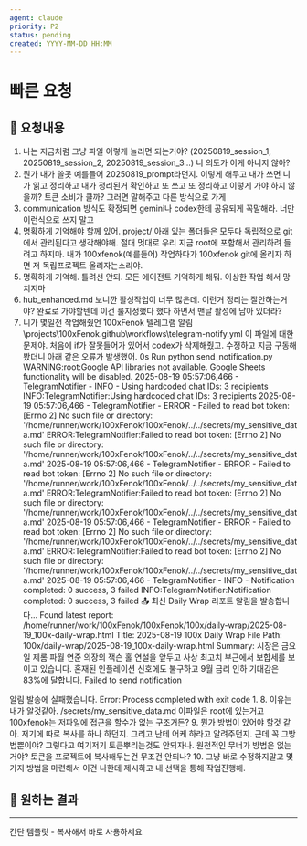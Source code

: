 ```yaml
---
agent: claude
priority: P2
status: pending
created: YYYY-MM-DD HH:MM
---
```


# 빠른 요청

## 💬 요청내용
1. 나는 지금처럼 그냥 파일 이렇게 늘리면 되는거야? (20250819_session_1, 20250819_session_2, 20250819_session_3...) 니 의도가 이게 아니지 않아?
2. 뭔가 내가 쓸곳 예를들어 20250819_prompt라던지. 이렇게 해두고 내가 쓰면 니가 읽고 정리하고 내가 정리된거 확인하고 또 쓰고 또 정리하고 이렇게 가야 하지 않을까? 토큰 소비가 클까? 그러면 말해주고 다른 방식으로 가게
3. communication 방식도 확정되면 gemini나 codex한테 공유되게 꼭말해라. 너만 이런식으로 쓰지 말고
4. 명확하게 기억해야 할께 있어. project/ 아래 있는 폴더들은 모두다 독립적으로 git에서 관리된다고 생각해야해. 절대 멋대로 우리 지금 root에 포함해서 관리하려 들려고 하지마. 내가 100xfenok(예를들어) 작업하다가 100xfenok git에 올리자 하면 저 독립프로젝트 올리자는소리야.
5. 명확하게 기억해. 틀려선 안되. 모든 에이전트 기억하게 해둬. 이상한 작업 해서 망치지마
6. hub_enhanced.md 보니깐 활성작업이 너무 많은데. 이런거 정리는 잘안하는거야? 완료로 가야할텐데 이건 룰지정했다 했다 하면서 맨날 활성에 남아 있더라?
7. 니가 몇일전 작업해줬언 100xFenok 텔레그램 알림 \projects\100xFenok\.github\workflows\telegram-notify.yml 이 파일에 대한 문제야. 처음에 if가 잘못들어가 있어서 codex가 삭제해줬고. 수정하고 지금 구동해봤더니 아래 같은 오류가 발생했어.
0s
Run python send_notification.py
WARNING:root:Google API libraries not available. Google Sheets functionality will be disabled.
2025-08-19 05:57:06,466 - TelegramNotifier - INFO - Using hardcoded chat IDs: 3 recipients
INFO:TelegramNotifier:Using hardcoded chat IDs: 3 recipients
2025-08-19 05:57:06,466 - TelegramNotifier - ERROR - Failed to read bot token: [Errno 2] No such file or directory: '/home/runner/work/100xFenok/100xFenok/../../secrets/my_sensitive_data.md'
ERROR:TelegramNotifier:Failed to read bot token: [Errno 2] No such file or directory: '/home/runner/work/100xFenok/100xFenok/../../secrets/my_sensitive_data.md'
2025-08-19 05:57:06,466 - TelegramNotifier - ERROR - Failed to read bot token: [Errno 2] No such file or directory: '/home/runner/work/100xFenok/100xFenok/../../secrets/my_sensitive_data.md'
ERROR:TelegramNotifier:Failed to read bot token: [Errno 2] No such file or directory: '/home/runner/work/100xFenok/100xFenok/../../secrets/my_sensitive_data.md'
2025-08-19 05:57:06,466 - TelegramNotifier - ERROR - Failed to read bot token: [Errno 2] No such file or directory: '/home/runner/work/100xFenok/100xFenok/../../secrets/my_sensitive_data.md'
ERROR:TelegramNotifier:Failed to read bot token: [Errno 2] No such file or directory: '/home/runner/work/100xFenok/100xFenok/../../secrets/my_sensitive_data.md'
2025-08-19 05:57:06,466 - TelegramNotifier - INFO - Notification completed: 0 success, 3 failed
INFO:TelegramNotifier:Notification completed: 0 success, 3 failed
📤 최신 Daily Wrap 리포트 알림을 발송합니다...
Found latest report: /home/runner/work/100xFenok/100xFenok/100x/daily-wrap/2025-08-19_100x-daily-wrap.html
Title: 2025-08-19 100x Daily Wrap
File Path: 100x/daily-wrap/2025-08-19_100x-daily-wrap.html
Summary: 시장은 금요일 제롬 파월 연준 의장의 잭슨 홀 연설을 앞두고 사상 최고치 부근에서 보합세를 보이고 있습니다. 혼재된 인플레이션 신호에도 불구하고 9월 금리 인하 기대감은 83%에 달합니다.
Failed to send notification

알림 발송에 실패했습니다.
Error: Process completed with exit code 1.
8. 이유는 내가 알것같아. /secrets/my_sensitive_data.md 이파일은 root에 있는거고 100xfenok는 저파일에 접근을 할수가 없는 구조거든?
9. 뭔가 방법이 있어야 할것 같아. 저기에 따로 복사를 하나 하던지. 그리고 난테 어케 하라고 알려주던지. 근데 꼭 그방법뿐이야? 그렇다고 여기저기 토큰뿌리는것도 안되자나. 원천적인 무너가 방법은 없는거야? 토큰을 프로젝트에 복사해두는건 무조건 안되나?
10. 그냥 바로 수정하지말고 몇가지 방법을 마련해서 이건 나한테 제시하고 내 선택을 통해 작업진행해.


## 🎯 원하는 결과


---
간단 템플릿 - 복사해서 바로 사용하세요